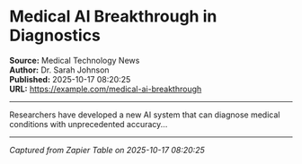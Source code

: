 # Medical AI Breakthrough in Diagnostics

**Source:** Medical Technology News  
**Author:** Dr. Sarah Johnson  
**Published:** 2025-10-17 08:20:25  
**URL:** https://example.com/medical-ai-breakthrough  

---

Researchers have developed a new AI system that can diagnose medical conditions with unprecedented accuracy...

---
*Captured from Zapier Table on 2025-10-17 08:20:25*
